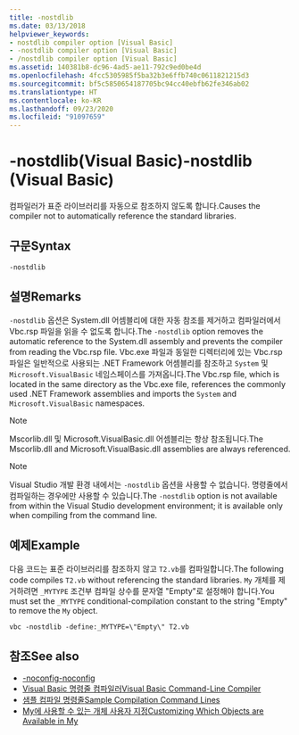 ```yaml
---
title: -nostdlib
ms.date: 03/13/2018
helpviewer_keywords:
- nostdlib compiler option [Visual Basic]
- -nostdlib compiler option [Visual Basic]
- /nostdlib compiler option [Visual Basic]
ms.assetid: 140381b8-dc96-4ad5-ae11-792c9ed0be4d
ms.openlocfilehash: 4fcc5305985f5ba32b3e6ffb740c0611821215d3
ms.sourcegitcommit: bf5c5850654187705bc94cc40ebfb62fe346ab02
ms.translationtype: HT
ms.contentlocale: ko-KR
ms.lasthandoff: 09/23/2020
ms.locfileid: "91097659"
---
```

# <a name="-nostdlib-visual-basic"></a><span data-ttu-id="a70d6-102">-nostdlib(Visual Basic)</span><span class="sxs-lookup"><span data-stu-id="a70d6-102">-nostdlib (Visual Basic)</span></span>

<span data-ttu-id="a70d6-103">컴파일러가 표준 라이브러리를 자동으로 참조하지 않도록 합니다.</span><span class="sxs-lookup"><span data-stu-id="a70d6-103">Causes the compiler not to automatically reference the standard libraries.</span></span>  
  
## <a name="syntax"></a><span data-ttu-id="a70d6-104">구문</span><span class="sxs-lookup"><span data-stu-id="a70d6-104">Syntax</span></span>  
  
```console  
-nostdlib  
```  
  
## <a name="remarks"></a><span data-ttu-id="a70d6-105">설명</span><span class="sxs-lookup"><span data-stu-id="a70d6-105">Remarks</span></span>  

 <span data-ttu-id="a70d6-106">`-nostdlib` 옵션은 System.dll 어셈블리에 대한 자동 참조를 제거하고 컴파일러에서 Vbc.rsp 파일을 읽을 수 없도록 합니다.</span><span class="sxs-lookup"><span data-stu-id="a70d6-106">The `-nostdlib` option removes the automatic reference to the System.dll assembly and prevents the compiler from reading the Vbc.rsp file.</span></span> <span data-ttu-id="a70d6-107">Vbc.exe 파일과 동일한 디렉터리에 있는 Vbc.rsp 파일은 일반적으로 사용되는 .NET Framework 어셈블리를 참조하고 `System` 및 `Microsoft.VisualBasic` 네임스페이스를 가져옵니다.</span><span class="sxs-lookup"><span data-stu-id="a70d6-107">The Vbc.rsp file, which is located in the same directory as the Vbc.exe file, references the commonly used .NET Framework assemblies and imports the `System` and `Microsoft.VisualBasic` namespaces.</span></span>  
  
> [!NOTE]
> <span data-ttu-id="a70d6-108">Mscorlib.dll 및 Microsoft.VisualBasic.dll 어셈블리는 항상 참조됩니다.</span><span class="sxs-lookup"><span data-stu-id="a70d6-108">The Mscorlib.dll and Microsoft.VisualBasic.dll assemblies are always referenced.</span></span>  
  
> [!NOTE]
> <span data-ttu-id="a70d6-109">Visual Studio 개발 환경 내에서는 `-nostdlib` 옵션을 사용할 수 없습니다. 명령줄에서 컴파일하는 경우에만 사용할 수 있습니다.</span><span class="sxs-lookup"><span data-stu-id="a70d6-109">The `-nostdlib` option is not available from within the Visual Studio development environment; it is available only when compiling from the command line.</span></span>  
  
## <a name="example"></a><span data-ttu-id="a70d6-110">예제</span><span class="sxs-lookup"><span data-stu-id="a70d6-110">Example</span></span>  

 <span data-ttu-id="a70d6-111">다음 코드는 표준 라이브러리를 참조하지 않고 `T2.vb`를 컴파일합니다.</span><span class="sxs-lookup"><span data-stu-id="a70d6-111">The following code compiles `T2.vb` without referencing the standard libraries.</span></span> <span data-ttu-id="a70d6-112">`My` 개체를 제거하려면 `_MYTYPE` 조건부 컴파일 상수를 문자열 "Empty"로 설정해야 합니다.</span><span class="sxs-lookup"><span data-stu-id="a70d6-112">You must set the `_MYTYPE` conditional-compilation constant to the string "Empty" to remove the `My` object.</span></span>  
  
```console
vbc -nostdlib -define:_MYTYPE=\"Empty\" T2.vb  
```  
  
## <a name="see-also"></a><span data-ttu-id="a70d6-113">참조</span><span class="sxs-lookup"><span data-stu-id="a70d6-113">See also</span></span>

- [<span data-ttu-id="a70d6-114">-noconfig</span><span class="sxs-lookup"><span data-stu-id="a70d6-114">-noconfig</span></span>](noconfig.md)
- [<span data-ttu-id="a70d6-115">Visual Basic 명령줄 컴파일러</span><span class="sxs-lookup"><span data-stu-id="a70d6-115">Visual Basic Command-Line Compiler</span></span>](index.md)
- [<span data-ttu-id="a70d6-116">샘플 컴파일 명령줄</span><span class="sxs-lookup"><span data-stu-id="a70d6-116">Sample Compilation Command Lines</span></span>](sample-compilation-command-lines.md)
- [<span data-ttu-id="a70d6-117">My에 사용할 수 있는 개체 사용자 지정</span><span class="sxs-lookup"><span data-stu-id="a70d6-117">Customizing Which Objects are Available in My</span></span>](../../developing-apps/customizing-extending-my/customizing-which-objects-are-available-in-my.md)
